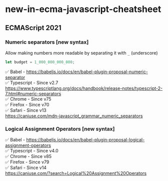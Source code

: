 # new-in-ecma-javascript-cheatsheet

## ECMAScript 2021

### Numeric separators [new syntax]
Allow making numbers more readable by separating it with `_` (underscore)

```js
let budget = 1_000_000_000_000;
```
✅ Babel - https://babeljs.io/docs/en/babel-plugin-proposal-numeric-separator  
✅ Typescript - Since v2.7 https://www.typescriptlang.org/docs/handbook/release-notes/typescript-2-7.html#numeric-separators  
✅ Chrome - Since v75  
✅ Firefox - Since v70  
✅ Safari - Since v13  
https://caniuse.com/mdn-javascript_grammar_numeric_separators

### Logical Assignment Operators [new syntax]
✅ Babel - https://babeljs.io/docs/en/babel-plugin-proposal-logical-assignment-operators  
✅ Typescript - Since v4.0  
✅ Chrome - Since v85  
✅ Firefox - Since v79  
✅ Safari - Since v14  
https://caniuse.com/?search=Logical%20Assignment%20Operators